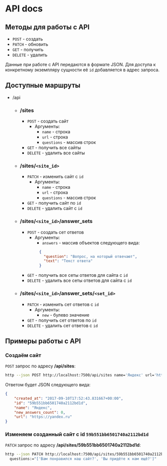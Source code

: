 # API docs

## Методы для работы с API

* `POST` - создать
* `PATCH` - обновить
* `GET` - получить
* `DELETE` - удалить

Данные при работе с API передаются в формате JSON. Для доступа к конкретному экземпляру сущности её `id` добавляется в адрес запроса.

## Доступные маршруты

* /api
  * ### /sites
    * `POST` - создать сайт
      * Аргументы:
        * `name` - строка
        * `url` - строка
        * `questions` - массив строк
    * `GET` - получить все сайты
    * `DELETE` - удалить все сайты
  * ### /sites/`<site_id>`
    * `PATCH` - изменить сайт с `id`
      * Аргументы:
        * `name` - строка
        * `url` - строка
        * `questions` - массив строк
    * `GET` - получить сайт по `id`
    * `DELETE` - удалить сайт с `id`
  * ### /sites/`<site_id>`/answer_sets
    * `POST` - создать сет ответов
      * Аргументы:
        * `answers` - массив объектов следующего вида:
        ```json
          {
            "question": "Вопрос, на который отвечают",
            "text": "Текст ответа"
          }
        ```
    * `GET` - получить все сеты ответов для сайта с `id`
    * `DELETE` - удалить все сеты ответов для сайта с `id`
  * ### /sites/`<site_id>`/answer_sets/`<set_id>`
    * `PATCH` - изменить сет ответов с `id`
      * Аргументы:
        * `new` - булево значение
    * `GET` - получить сет ответов по `id`
    * `DELETE` - удалить сет ответов с `id`

## Примеры работы с API

### Создаём сайт
`POST` запрос по адресу **/api/sites**:

```bash
http --json POST http://localhost:7500/api/sites name='Яндекс' url='https://yandex.ru'
```

Ответом будет JSON следующего вида:
```json
{
    "created_at": "2017-09-10T17:52:43.831667+00:00",
    "id": "59b551bb6501740a2112bd1d",
    "name": "Яндекс",
    "new_answers_count": 0,
    "url": "https://yandex.ru"
}
```

### Изменяем созданный сайт с  id `59b551bb6501740a2112bd1d`

`PATCH` запрос по адресу **/api/sites/59b551bb6501740a2112bd1d**:

```bash
http --json PATCH http://localhost:7500/api/sites/59b551bb6501740a2112bd1d \
  questions:="['Вам понравился наш сайт?', 'Вы придёте к нам ещё?']"
```
